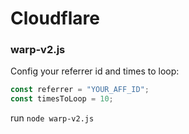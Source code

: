 # Cloudflare
### warp-v2.js

Config your referrer id and times to loop:
```javascript
const referrer = "YOUR_AFF_ID";
const timesToLoop = 10;
```
run `node warp-v2.js`
